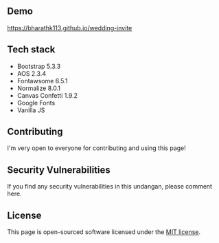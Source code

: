 
## Demo

<https://bharathk113.github.io/wedding-invite>

## Tech stack

- Bootstrap 5.3.3
- AOS 2.3.4
- Fontawsome 6.5.1
- Normalize 8.0.1
- Canvas Confetti 1.9.2
- Google Fonts
- Vanilla JS

## Contributing

I'm very open to everyone for contributing and using this page!

## Security Vulnerabilities

If you find any security vulnerabilities in this undangan, please comment here.

## License

This page is open-sourced software licensed under the [MIT license](https://opensource.org/licenses/MIT).
